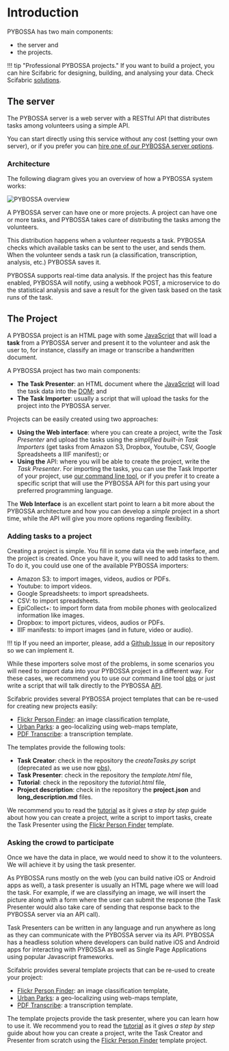 # Introduction

PYBOSSA has two main components:

- the server and
- the projects.

!!! tip "Professional PYBOSSA projects."
    If you want to build a project, you can hire Scifabric for designing,
    building, and analysing your data. Check Scifabric [solutions](https://scifabric.com/pricing/).

## The server

The PYBOSSA server is a web server with a RESTful API that
distributes tasks among volunteers using a simple API.

You can start directly using this service without any cost (setting your own server), or if you prefer you can [hire one of our PYBOSSA server options](https://scifabric.com/pricing/).

### Architecture

The following diagram gives you an overview of how a PYBOSSA system works:

![PYBOSSA overview](/images/overview.png)

A PYBOSSA server can have one or more projects. A project can have one or more tasks, and PYBOSSA takes care of distributing the tasks among the volunteers.

This distribution happens when a volunteer requests a task. PYBOSSA checks which available tasks can be sent to the user, and sends them. When the volunteer sends a task run (a classification, transcription, analysis, etc.) PYBOSSA saves it.

PYBOSSA supports real-time data analysis. If the project has this feature enabled, PYBOSSA will notify, using a webhook POST, a microservice to do the statistical analysis and save a result for the given task based on the task runs of the task.

## The Project

A PYBOSSA project is an HTML page with some [JavaScript](http://en.wikipedia.org/wiki/JavaScript) that will load a **task** from a PYBOSSA server and present it to the volunteer and ask
the user to, for instance, classify an image or transcribe a handwritten document.

A PYBOSSA project has two main components:

- **The Task Presenter**: an HTML document where the
  [JavaScript](http://en.wikipedia.org/wiki/JavaScript) will load the
  task data into the [DOM](http://en.wikipedia.org/wiki/Document_Object_Model); and
- **The Task Importer**: usually a script that will upload the tasks for the project into the PYBOSSA server.

Projects can be easily created using two approaches:

- **Using the Web interface**: where you can create a project, write
  the *Task Presenter* and upload the tasks using the *simplified
  built-in Task Importers* (get tasks from Amazon S3, Dropbox, Youtube, CSV, Google Spreadsheets a IIIF manifest); or
- **Using the** API: where you will be able to create the project,
  write the *Task Presenter*. For importing the tasks, you can use the Task  Importer of your project, use [our command line tool](pbs.md), or if you prefer it to create a specific script that will use the PYBOSSA API for this part using your preferred programming language.

The **Web Interface** is an excellent start point to learn a bit more about the PYBOSSA architecture and how you can develop a *simple* project in a short time, while the API will give you more options regarding flexibility.

### Adding tasks to a project
Creating a project is simple. You fill in some data via the web interface, and the project is created. Once you have it, you will need to add tasks to them. To do it, you could use one of the available PYBOSSA importers:

- Amazon S3: to import images, videos, audios or PDFs.
- Youtube: to import videos.
- Google Spreadsheets: to import spreadsheets.
- CSV: to import spreadsheets.
- EpiCollect+: to import form data from mobile phones with geolocalized information like images.
- Dropbox: to import pictures, videos, audios or PDFs.
- IIIF manifests: to import images (and in future, video or audio).

!!! tip
     If you need an importer, please, add a [Github Issue](https://github.com/Scifabric/pybossa) in our repository so we can implement it.

While these importers solve most of the problems, in some scenarios you will need to import data into your PYBOSSA project in a different way. For these cases, we recommend you to use our command line tool [pbs](pbs.md) or just write a script that will talk directly to the PYBOSSA [API](api.md).

Scifabric provides several PYBOSSA project templates that can be re-used for creating new projects easily:

- [Flickr Person Finder](https://github.com/Scifabric/app-flickrperson): an image classification template,
- [Urban Parks](https://github.com/Scifabric/app-geocoding): a geo-localizing using web-maps template,
- [PDF Transcribe](https://github.com/Scifabric/pdftranscribe): a transcription template.

The templates provide the following tools:

- **Task Creator**: check in the repository the *createTasks.py*
  script (deprecated as we use now [pbs](pbs.md)),
- **Task Presenter**: check in the repository the *template.html*
  file,
- **Tutorial**: check in the repository the *tutorial.html* file,
- **Project description**: check in the repository the **project.json**
  and **long_description.md** files.

We recommend you to read the [tutorial](tutorial.md) as it gives *a step by step* guide about how you can create a project, write a script to import tasks, create the Task Presenter using the [Flickr Person Finder](https://github.com/Scifabric/app-flickrperson) template.

### Asking the crowd to participate
Once we have the data in place, we would need to show it to the volunteers. We will achieve it by using the task presenter.

As PYBOSSA runs mostly on the web (you can build native iOS or Android apps as well), a task presenter is usually an HTML page where we will load the task. For example, if we are classifying an image,  we will insert the picture along with a form where the user can submit the response (the Task Presenter would also take care of sending that response back to the PYBOSSA server via an API call).

Task Presenters can be written in any language and run anywhere as long as they can communicate with the PYBOSSA server via its API. PYBOSSA has a headless solution where developers can build native iOS and Android apps for interacting with PYBOSSA as well as Single Page Applications using popular Javascript frameworks.

Scifabric provides several template projects that can be re-used to create your project:

- [Flickr Person   Finder](https://github.com/Scifabric/app-flickrperson): an image classification template,
- [Urban Parks](https://github.com/Scifabric/app-geocoding): a
  geo-localizing using web-maps template,
- [PDF Transcribe](https://github.com/Scifabric/pdftranscribe): a
  transcription template.

The template projects provide the task presenter, where you can learn how to use it. We recommend you to read the [tutorial](tutorial.md) as it gives *a step by step* guide about how you can create a project, write the Task Creator and Presenter from scratch using the [Flickr Person Finder](https://github.com/Scifabric/app-flickrperson) template project.


